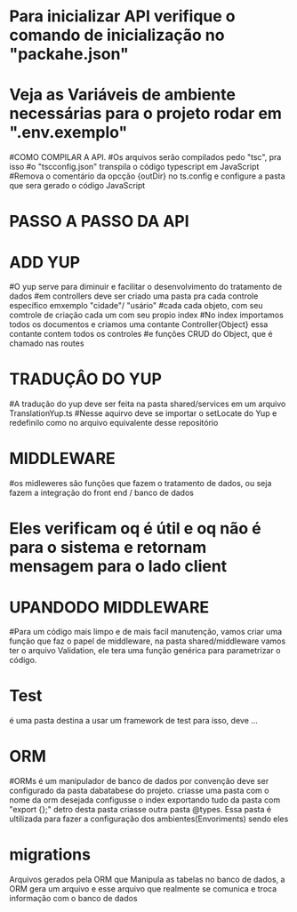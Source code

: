 # Para inicializar API verifique o comando de inicialização no "packahe.json"
# Veja as Variáveis de ambiente necessárias para o projeto rodar em ".env.exemplo"

#COMO COMPILAR A API.
#Os arquivos serão compilados pedo "tsc", pra isso
#o "tscconfig.json" transpila o código typescript em JavaScript
#Remova o comentário da opcção {outDir} no ts.config e configure a pasta que sera gerado o código JavaScript


# PASSO A PASSO DA API
# ADD YUP

#O yup serve para diminuir e facilitar o desenvolvimento do tratamento de dados
#em controllers deve ser criado uma pasta pra cada controle específico emxemplo "cidade"/ "usário"
#cada cada objeto, com seu comtrole de criação cada um com seu propio index 
#No index importamos todos os documentos e criamos uma contante Controller{Object} essa contante contem todos os controles 
#e funções CRUD do Object, que é chamado nas routes

# TRADUÇÂO DO YUP

#A tradução do yup deve ser feita na pasta shared/services em um arquivo TranslationYup.ts
#Nesse aquirvo deve se importar o setLocate do Yup e redefinilo como no arquivo equivalente desse repositório


# MIDDLEWARE

#os midleweres são funções que fazem o tratamento de dados, ou seja fazem a integração do front end / banco de dados
# Eles verificam oq é útil e oq não é para o sistema e retornam mensagem para o lado client

# UPANDODO MIDDLEWARE

#Para um código mais limpo e de mais facil manutenção, vamos criar uma função que faz o papel de middleware, na pasta shared/middleware vamos ter o arquivo Validation, ele tera uma função genérica para parametrizar o código.

# Test
é uma pasta destina a usar um framework de test para isso, deve ... 


# ORM
#ORMs é um manipulador de banco de dados por convenção deve ser configurado da pasta dabatabese do projeto. criasse uma pasta com o nome da orm desejada configusse o index exportando tudo da pasta com "export {};" detro desta pasta criasse outra pasta @types. Essa pasta é ultilizada para fazer a configuração dos ambientes(Envoriments) sendo eles 

# migrations
Arquivos gerados pela ORM que Manipula as tabelas no banco de dados, a ORM gera um arquivo e esse arquivo que realmente se comunica e troca informação com o banco de dados
